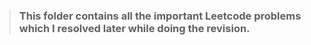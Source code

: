 > ### This folder contains all the important Leetcode problems which I resolved later while doing the revision.
